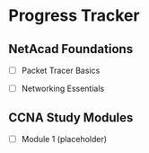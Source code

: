 # Progress Tracker

## NetAcad Foundations
- [ ] Packet Tracer Basics
- [ ] Networking Essentials


## CCNA Study Modules

- [ ] Module 1 (placeholder)
